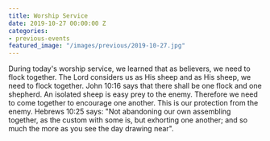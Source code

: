 ```yaml
---
title: Worship Service
date: 2019-10-27 00:00:00 Z
categories:
- previous-events
featured_image: "/images/previous/2019-10-27.jpg"
---
```


During today's worship service, we learned that as believers, we need to flock together. The Lord considers us as His sheep and as His sheep, we need to flock together. John 10:16 says that there shall be one flock and one shepherd. An isolated sheep is easy prey to the enemy. Therefore we need to come together to encourage one another. This is our protection from the enemy. Hebrews 10:25 says: "Not abandoning our own assembling together, as the custom with some is, but exhorting one another; and so much the more as you see the day drawing near". 